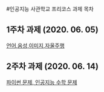 #인공지능 사관학교 프리코스 과제 목차

## 1주차 과제 (2020. 06. 05)
[언어,음성,이미지,자울주행](https://github.com/san9woni/AI_preschool/blob/master/Untitled0.ipynb)

## 2주차 과제 (2020. 06. 14)
[파이썬 문제, 인공지능 수학 문제](https://github.com/san9woni/AI_preschool/blob/master/2%EC%A3%BC%EC%B0%A8%EA%B3%BC%EC%A0%9C.ipynb)

